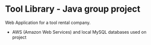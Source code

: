 # Tool Library - Java group project

Web Application for a tool rental company. 
- AWS (Amazon Web Services) and local MySQL databases used on project
